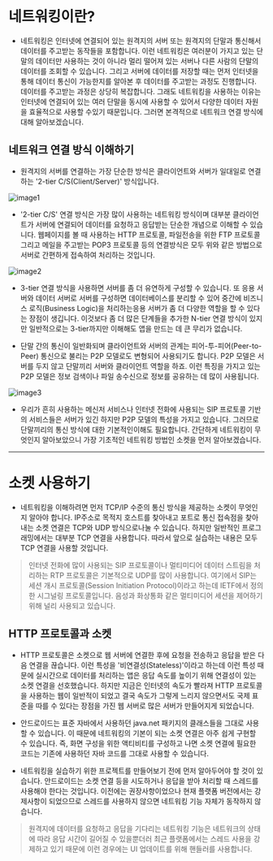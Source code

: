 # 네트워킹이란?

- 네트워킹은 인터넷에 연결되어 있는 원격지의 서버 또는 원격지의 단말과 통신해서 데이터를 주고받는 동작들을 포함합니다. 이런 네트워킹은 여러분이 가지고 있는 단말의 데이터만 사용하는 것이 아니라 멀리 떨어져 있는 서버나 다른 사람의 단말의 데이터를 조회할 수 있습니다. 그리고 서버에 데이터를 저장할 때는 먼저 인터넷을 통해 데이터 통신이 가능한지를 알아본 후 데이터를 주고받는 과정도 진행합니다. 데이터를 주고받는 과정은 상당히 복잡합니다. 그래도 네트워킹을 사용하는 이유는 인터넷에 연결되어 있는 여러 단말을 동시에 사용할 수 있어서 다양한 데이터 자원을 효율적으로 사용할 수있기 때문입니다. 그러면 본격적으로 네트워크 연결 방식에 대해 알아보겠습니다.

## 네트워크 연결 방식 이해하기

- 원격지의 서버를 연결하는 가장 단순한 방식은 클라이언트와 서버가 일대일로 연결하는 '2-tier C/S(Client/Server)' 방식입니다.

![image1](https://raw.githubusercontent.com/yonggyo1125/curriculum300H/main/7.Android(60%EC%8B%9C%EA%B0%84)/10~11%EC%9D%BC%EC%B0%A8(6h)%20-%20%EC%8A%A4%EB%A0%88%EB%93%9C%EC%99%80%20%ED%95%B8%EB%93%A4%EB%9F%AC%2C%20HTTP%20%EC%86%8C%EC%BC%93%EC%9C%BC%EB%A1%9C%20%EC%9B%B9%20%ED%86%B5%EC%8B%A0%ED%95%98%EA%B8%B0%20%EB%93%B1/2.%20HTTP%20%EC%86%8C%EC%BC%93%EC%9C%BC%EB%A1%9C%20%EC%9B%B9%EA%B3%BC%20%ED%86%B5%EC%8B%A0%ED%95%98%EA%B8%B0(HttpURLConnection)/images/image1.pnghttps://raw.githubusercontent.com/yonggyo1125/curriculum300H/main/7.Android(60%EC%8B%9C%EA%B0%84)/10~11%EC%9D%BC%EC%B0%A8(6h)%20-%20%EC%8A%A4%EB%A0%88%EB%93%9C%EC%99%80%20%ED%95%B8%EB%93%A4%EB%9F%AC%2C%20HTTP%20%EC%86%8C%EC%BC%93%EC%9C%BC%EB%A1%9C%20%EC%9B%B9%20%ED%86%B5%EC%8B%A0%ED%95%98%EA%B8%B0%20%EB%93%B1/2.%20HTTP%20%EC%86%8C%EC%BC%93%EC%9C%BC%EB%A1%9C%20%EC%9B%B9%EA%B3%BC%20%ED%86%B5%EC%8B%A0%ED%95%98%EA%B8%B0(HttpURLConnection)/images/image1.png)

- '2-tier C/S' 연결 방식은 가장 많이 사용하는 네트워킹 방식이며 대부분 클라이언트가 서버에 연결되어 데이터를 요청하고 응답받는 단순한 개념으로 이해할 수 있습니다. 웹페이지를 볼 때 사용하는 HTTP 프로토콜, 파일전송을 위한 FTP 프로토콜 그리고 메일을 주고받는 POP3 프로토콜 등의 연결방식은 모두 위와 같은 방법으로 서버로 간편하게 접속하여 처리하는 것입니다.

![image2](https://raw.githubusercontent.com/yonggyo1125/curriculum300H/main/7.Android(60%EC%8B%9C%EA%B0%84)/10~11%EC%9D%BC%EC%B0%A8(6h)%20-%20%EC%8A%A4%EB%A0%88%EB%93%9C%EC%99%80%20%ED%95%B8%EB%93%A4%EB%9F%AC%2C%20HTTP%20%EC%86%8C%EC%BC%93%EC%9C%BC%EB%A1%9C%20%EC%9B%B9%20%ED%86%B5%EC%8B%A0%ED%95%98%EA%B8%B0%20%EB%93%B1/2.%20HTTP%20%EC%86%8C%EC%BC%93%EC%9C%BC%EB%A1%9C%20%EC%9B%B9%EA%B3%BC%20%ED%86%B5%EC%8B%A0%ED%95%98%EA%B8%B0(HttpURLConnection)/images/image1.pnghttps://raw.githubusercontent.com/yonggyo1125/curriculum300H/main/7.Android(60%EC%8B%9C%EA%B0%84)/10~11%EC%9D%BC%EC%B0%A8(6h)%20-%20%EC%8A%A4%EB%A0%88%EB%93%9C%EC%99%80%20%ED%95%B8%EB%93%A4%EB%9F%AC%2C%20HTTP%20%EC%86%8C%EC%BC%93%EC%9C%BC%EB%A1%9C%20%EC%9B%B9%20%ED%86%B5%EC%8B%A0%ED%95%98%EA%B8%B0%20%EB%93%B1/2.%20HTTP%20%EC%86%8C%EC%BC%93%EC%9C%BC%EB%A1%9C%20%EC%9B%B9%EA%B3%BC%20%ED%86%B5%EC%8B%A0%ED%95%98%EA%B8%B0(HttpURLConnection)/images/image2.png)

- 3-tier 연결 방식을 사용하면 서버를 좀 더 유연하게 구성할 수 있습니다. 또 응용 서버와 데이터 서버로 서버를 구성하면 데이터베이스를 분리할 수 있어 중간에 비즈니스 로직(Business Logic)을 처리하는응용 서버가 좀 더 다양한 역할을 할 수 있다는 장점이 생깁니다. 이것보다 좀 더 많은 단계들을 추가한 N-tier 연결 방식이 있지만 일반적으로는 3-tier까지만 이해해도 앱을 만드는 데 큰 무리가 없습니다.

- 단말 간의 통신이 일반화되며 클라이언트와 서버의 관계는 피어-투-피어(Peer-to-Peer) 통신으로 불리는 P2P 모델로도 변형되어 사용되기도 합니다. P2P 모델은 서버를 두지 않고 단말끼리 서버와 클라이언트 역할을 하죠. 이런 특징을 가지고 있는 P2P 모델은 정보 검색이나 파일 송수신으로 정보를 공유하는 데 많이 사용됩니다.

![image3](https://raw.githubusercontent.com/yonggyo1125/curriculum300H/main/7.Android(60%EC%8B%9C%EA%B0%84)/10~11%EC%9D%BC%EC%B0%A8(6h)%20-%20%EC%8A%A4%EB%A0%88%EB%93%9C%EC%99%80%20%ED%95%B8%EB%93%A4%EB%9F%AC%2C%20HTTP%20%EC%86%8C%EC%BC%93%EC%9C%BC%EB%A1%9C%20%EC%9B%B9%20%ED%86%B5%EC%8B%A0%ED%95%98%EA%B8%B0%20%EB%93%B1/2.%20HTTP%20%EC%86%8C%EC%BC%93%EC%9C%BC%EB%A1%9C%20%EC%9B%B9%EA%B3%BC%20%ED%86%B5%EC%8B%A0%ED%95%98%EA%B8%B0(HttpURLConnection)/images/image1.pnghttps://raw.githubusercontent.com/yonggyo1125/curriculum300H/main/7.Android(60%EC%8B%9C%EA%B0%84)/10~11%EC%9D%BC%EC%B0%A8(6h)%20-%20%EC%8A%A4%EB%A0%88%EB%93%9C%EC%99%80%20%ED%95%B8%EB%93%A4%EB%9F%AC%2C%20HTTP%20%EC%86%8C%EC%BC%93%EC%9C%BC%EB%A1%9C%20%EC%9B%B9%20%ED%86%B5%EC%8B%A0%ED%95%98%EA%B8%B0%20%EB%93%B1/2.%20HTTP%20%EC%86%8C%EC%BC%93%EC%9C%BC%EB%A1%9C%20%EC%9B%B9%EA%B3%BC%20%ED%86%B5%EC%8B%A0%ED%95%98%EA%B8%B0(HttpURLConnection)/images/image3.png)

- 우리가 흔히 사용하는 메신저 서비스나 인터넷 전화에 사용되는 SIP 프로토콜 기반의 서비스들은 서버가 있긴 하지만 P2P 모델의 특성을 가지고 있습니다. 그러므로 단말끼리의 통신 방식에 대한 기본적인이해도 필요합니다. 간단하게 네트워킹이 무엇인지 알아보았으니 가장 기초적인 네트워킹 방법인 소켓을 먼저 알아보겠습니다.

* * * 
# 소켓 사용하기

- 네트워킹을 이해하려면 먼저 TCP/IP 수준의 통신 방식을 제공하는 소켓이 무엇인지 알아야 합니다. IP주소로 목적지 호스트를 찾아내고 포트로 통신 접속점을 찾아내는 소켓 연결은 TCP와 UDP 방식으로나눌 수 있습니다. 하지만 일반적인 프로그래밍에서는 대부분 TCP 연결을 사용합니다. 따라서 앞으로 실습하는 내용은 모두 TCP 연결을 사용할 것입니다.


> 인터넷 전화에 많이 사용되는 SIP 프로토콜이나 멀티미디어 데이터 스트림을 처리하는 RTP 프로토콜은 기본적으로 UDP를 많이 사용합니다. 여기에서 SIP는 세션 개시 프로토콜(Session Initiation Protocol)이라고 하는데 IETF에서 정의한 시그널링 프로토콜입니다. 음성과 화상통화 같은 멀티미디어 세션을 제어하기 위해 널리 사용되고 있습니다.

## HTTP 프로토콜과 소켓

- HTTP 프로토콜은 소켓으로 웹 서버에 연결한 후에 요청을 전송하고 응답을 받은 다음 연결을 끊습니다. 이런 특성을 '비연결성(Stateless)'이라고 하는데 이런 특성 때문에 실시간으로 데이터를 처리하는 ﻿앱은 응답 속도를 높이기 위해 연결성이 있는 소켓 연결을 선호했습니다. 하지만 지금은 인터넷의 속도가 빨라져 HTTP 프로토콜을 사용하는 웹이 일반적이 되었고 결국 속도가 그렇게 느리지 않으면서도 국제 표준을 따를 수 있다는 장점을 가진 웹 서버로 많은 서버가 만들어지게 되었습니다.

- 안드로이드는 표준 자바에서 사용하던 java.net 패키지의 클래스들을 그대로 사용할 수 있습니다. 이 때문에 네트워킹의 기본이 되는 소켓 연결은 아주 쉽게 구현할 수 있습니다. 즉, 화면 구성을 위한 액티비티를 구성하고 나면 소켓 연결에 필요한 코드는 기존에 사용하던 자바 코드를 그대로 사용할 수 있습니다.

- 네트워킹을 실습하기 위한 프로젝트를 만들어보기 전에 먼저 알아두어야 할 것이 있습니다. 안드로이드는 소켓 연결 등을 시도하거나 응답을 받아 처리할 때 스레드를 사용해야 한다는 것입니다. 이전에는 권장사항이었으나 현재 플랫폼 버전에서는 강제사항이 되었으므로 스레드를 사용하지 않으면 네트워킹 기능 자체가 동작하지 않습니다.

> 원격지에 데이터를 요청하고 응답을 기다리는 네트워킹 기능은 네트워크의 상태에 따라 응답 시간이 길어질 수 있을뿐더러 최근 플랫폼에서는 스레드 사용을 강제하고 있기 때문에 이런 경우에는 UI 업데이트를 위해 핸들러를 사용합니다.




